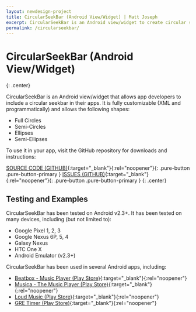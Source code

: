 ```yaml
---
layout: newdesign-project
title: CircularSeekBar (Android View/Widget) | Matt Joseph
excerpt: CircularSeekBar is an Android view/widget to create circular seekbars
permalink: /circularseekbar/
---
```

<div class="center"><amp-img src="/images/circularseekbar_icon.png" width="128" height="128" alt="CircularSeekBar Icon"></amp-img></div>

# CircularSeekBar (Android View/Widget)
{: .center}

CircularSeekBar is an Android view/widget that allows app developers to include a circular seekbar in their apps. It is fully customizable (XML and programmatically) and allows the following shapes:

* Full Circles
* Semi-Circles
* Ellipses
* Semi-Ellipses

To use it in your app, visit the GitHub repository for downloads and instructions:

[SOURCE CODE (GITHUB)](https://github.com/devadvance/circularseekbar){:target="_blank"}{:rel="noopener"}{: .pure-button .pure-button-primary }
[ISSUES (GITHUB)](https://github.com/devadvance/circularseekbar/issues){:target="_blank"}{:rel="noopener"}{: .pure-button .pure-button-primary }
{: .center}

## Testing and Examples

CircularSeekBar has been tested on Android v2.3+. It has been tested on many devices, including (but not limited to):

* Google Pixel 1, 2, 3
* Google Nexus 6P, 5, 4
* Galaxy Nexus
* HTC One X
* Android Emulator (v2.3+)

CircularSeekBar has been used in several Android apps, including:

* [Beatbox - Music Player (Play Store)](https://play.google.com/store/apps/details?id=musicplayer.beatbox){:target="_blank"}{:rel="noopener"}
* [Musica - The Music Player (Play Store)](https://play.google.com/store/apps/details?id=com.evandroid.musica){:target="_blank"}{:rel="noopener"}
* [Loud Music (Play Store)](https://play.google.com/store/apps/details?id=com.itsgaurav.loudmusic){:target="_blank"}{:rel="noopener"}
* [GRE Timer (Play Store)](https://play.google.com/store/apps/details?id=com.academikapps.gretimer){:target="_blank"}{:rel="noopener"}